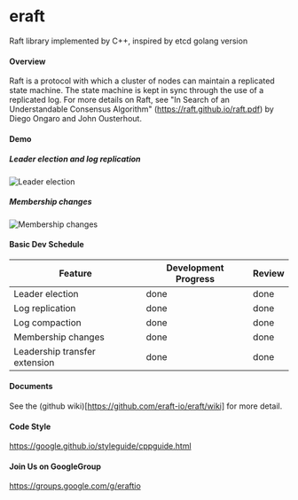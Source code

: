 # eraft
Raft library implemented by C++, inspired by etcd golang version

#### Overview

Raft is a protocol with which a cluster of nodes can maintain a replicated state machine. The state machine is kept in sync through the use of a replicated log. For more details on Raft, see "In Search of an Understandable Consensus Algorithm" (https://raft.github.io/raft.pdf) by Diego Ongaro and John Ousterhout.

#### Demo

##### Leader election and log replication
![Leader election](Doc/img/eraft-demo1.gif)

##### Membership changes
![Membership changes](Doc/img/eraft-demo2.gif)


#### Basic Dev Schedule

| Feature                       | Development Progress | Review |
| ----------------------------- | -------------------- | ------ |
| Leader election               |          done            |    done    |
| Log replication               |          done            |    done    |
| Log compaction                |          done            |    done    |
| Membership changes            |          done            |    done    |
| Leadership transfer extension |          done            |    done    |


#### Documents
See the (github wiki)[https://github.com/eraft-io/eraft/wiki] for more detail.

#### Code Style
https://google.github.io/styleguide/cppguide.html

#### Join Us on GoogleGroup

https://groups.google.com/g/eraftio

